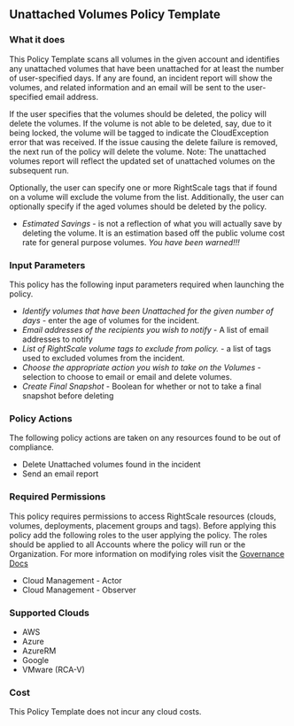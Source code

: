 ## Unattached Volumes Policy Template

### What it does

This Policy Template scans all volumes in the given account and identifies any unattached volumes that have been unattached for at least the number of user-specified days. If any are found, an incident report will show the volumes, and related information and an email will be sent to the user-specified email address.

If the user specifies that the volumes should be deleted, the policy will delete the volumes.
If the volume is not able to be deleted, say, due to it being locked, the volume will be tagged to indicate the CloudException error that was received.
If the issue causing the delete failure is removed, the next run of the policy will delete the volume.
Note: The unattached volumes report will reflect the updated set of unattached volumes on the subsequent run.

Optionally, the user can specify one or more RightScale tags that if found on a volume will exclude the volume from the list.
Additionally, the user can optionally specify if the aged volumes should be deleted by the policy.

- *Estimated Savings* - is not a reflection of what you will actually save by deleting the volume. It is an estimation based off the public volume cost rate for general purpose volumes.  *You have been warned!!!*

### Input Parameters

This policy has the following input parameters required when launching the policy.

- *Identify volumes that have been Unattached for the given number of days* - enter the age of volumes for the incident.
- *Email addresses of the recipients you wish to notify* - A list of email addresses to notify
- *List of RightScale volume tags to exclude from policy.* - a list of tags used to excluded volumes from the incident.
- *Choose the appropriate action you wish to take on the Volumes* - selection to choose to email or email and delete volumes.
- *Create Final Snapshot* - Boolean for whether or not to take a final snapshot before deleting

### Policy Actions

The following policy actions are taken on any resources found to be out of compliance.

- Delete Unattached volumes found in the incident
- Send an email report

### Required Permissions

This policy requires permissions to access RightScale resources (clouds, volumes, deployments, placement groups and tags).  Before applying this policy add the following roles to the user applying the policy.  The roles should be applied to all Accounts where the policy will run or the Organization. For more information on modifying roles visit the [Governance Docs](https://docs.rightscale.com/cm/ref/user_roles.html)

- Cloud Management - Actor
- Cloud Management - Observer

### Supported Clouds

- AWS
- Azure
- AzureRM
- Google
- VMware (RCA-V)

### Cost

This Policy Template does not incur any cloud costs.
